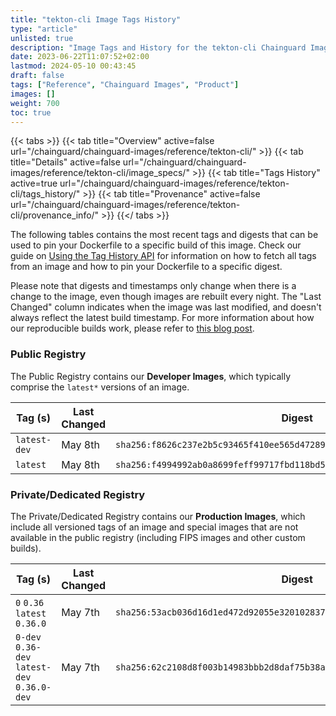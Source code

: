 ```yaml
---
title: "tekton-cli Image Tags History"
type: "article"
unlisted: true
description: "Image Tags and History for the tekton-cli Chainguard Image"
date: 2023-06-22T11:07:52+02:00
lastmod: 2024-05-10 00:43:45
draft: false
tags: ["Reference", "Chainguard Images", "Product"]
images: []
weight: 700
toc: true
---
```


{{< tabs >}}
{{< tab title="Overview" active=false url="/chainguard/chainguard-images/reference/tekton-cli/" >}}
{{< tab title="Details" active=false url="/chainguard/chainguard-images/reference/tekton-cli/image_specs/" >}}
{{< tab title="Tags History" active=true url="/chainguard/chainguard-images/reference/tekton-cli/tags_history/" >}}
{{< tab title="Provenance" active=false url="/chainguard/chainguard-images/reference/tekton-cli/provenance_info/" >}}
{{</ tabs >}}

The following tables contains the most recent tags and digests that can be used to pin your Dockerfile to a specific build of this image. Check our guide on [Using the Tag History API](/chainguard/chainguard-images/using-the-tag-history-api/) for information on how to fetch all tags from an image and how to pin your Dockerfile to a specific digest.

Please note that digests and timestamps only change when there is a change to the image, even though images are rebuilt every night. The "Last Changed" column indicates when the image was last modified, and doesn't always reflect the latest build timestamp. For more information about how our reproducible builds work, please refer to [this blog post](https://www.chainguard.dev/unchained/reproducing-chainguards-reproducible-image-builds).

### Public Registry
The Public Registry contains our **Developer Images**, which typically comprise the `latest*` versions of an image.

| Tag (s)       | Last Changed | Digest                                                                    |
|---------------|--------------|---------------------------------------------------------------------------|
|  `latest-dev` | May 8th      | `sha256:f8626c237e2b5c93465f410ee565d472890238554228971153fc7ce2b9f637ed` |
|  `latest`     | May 8th      | `sha256:f4994992ab0a8699feff99717fbd118bd5e6afaa8e841b1943b387fc72871af1` |


### Private/Dedicated Registry
The Private/Dedicated Registry contains our **Production Images**, which include all versioned tags of an image and special images that are not available in the public registry (including FIPS images and other custom builds).

| Tag (s)                                       | Last Changed | Digest                                                                    |
|-----------------------------------------------|--------------|---------------------------------------------------------------------------|
|  `0` `0.36` `latest` `0.36.0`                 | May 7th      | `sha256:53acb036d16d1ed472d92055e3201028379557e0a380f3593f85a7986f677f45` |
|  `0-dev` `0.36-dev` `latest-dev` `0.36.0-dev` | May 7th      | `sha256:62c2108d8f003b14983bbb2d8daf75b38a5df69333085c25adf04fa14a60fbb0` |

